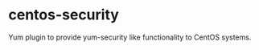 centos-security
===============

Yum plugin to provide yum-security like functionality to CentOS systems.